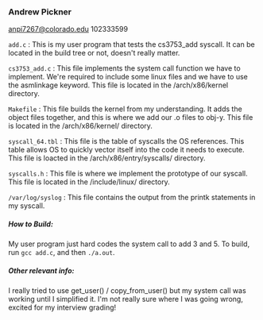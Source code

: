 ### Andrew Pickner
anpi7267@colorado.edu
102333599

`add.c` : This is my user program that tests the cs3753_add syscall. 
It can be located in the build tree or not, doesn't really matter.

`cs3753_add.c` : This file implements the system call function we have to implement.
We're required to include some linux files and we have to use the asmlinkage keyword.
This file is located in the /arch/x86/kernel directory.

`Makefile` : This file builds the kernel from my understanding. 
It adds the object files together, and this is where we add our .o files to obj-y.
This file is located in the /arch/x86/kernel/ directory.

`syscall_64.tbl` : This file is the table of syscalls the OS references. 
This table allows OS to quickly vector itself into the code it needs to execute.
This file is loacted in the /arch/x86/entry/syscalls/ directory.

`syscalls.h` : This file is where we implement the prototype of our syscall.
This file is located in the /include/linux/ directory.

`/var/log/syslog` : This file contains the output from the printk statements in my syscall.

##### How to Build:

My user program just hard codes the system call to add 3 and 5. To build, run `gcc add.c`, and then `./a.out`.

##### Other relevant info:

I really tried to use get_user() / copy_from_user() but my system call was working until I simplified it. I'm not really sure where I was going wrong, excited for my interview grading!
